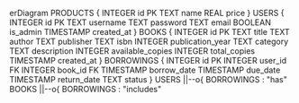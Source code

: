 erDiagram
    PRODUCTS {
        INTEGER id PK
        TEXT name
        REAL price
    }
    USERS {
        INTEGER id PK
        TEXT username
        TEXT password
        TEXT email
        BOOLEAN is_admin
        TIMESTAMP created_at
    }
    BOOKS {
        INTEGER id PK
        TEXT title
        TEXT author
        TEXT publisher
        TEXT isbn
        INTEGER publication_year
        TEXT category
        TEXT description
        INTEGER available_copies
        INTEGER total_copies
        TIMESTAMP created_at
    }
    BORROWINGS {
        INTEGER id PK
        INTEGER user_id FK
        INTEGER book_id FK
        TIMESTAMP borrow_date
        TIMESTAMP due_date
        TIMESTAMP return_date
        TEXT status
    }
    USERS ||--o{ BORROWINGS : "has"
    BOOKS ||--o{ BORROWINGS : "includes"